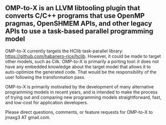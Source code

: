 ## OMP-to-X is an LLVM libtooling plugin that converts C/C++ programs that use OpenMP pragmas, OpenSHMEM APIs, and other legacy APIs to use a task-based parallel programming model

OMP-to-X currently targets the HClib task-parallel library:
https://github.com/habanero-rice/hclib. However, it could be made to target other
models, such as Cilk. OMP-to-X is primarily a porting tool: it does not have any
embedded knowledge about the target model that allows it to auto-optimize the
generated code. That would be the responsibility of the user following the
transformation pass.

OMP-to-X is primarily motivated by the development of many alternative
programming models in recent years, and is intended to make the process of
trying out and comparing new programming models straightforward, fast, and low-cost for
application developers.

Please direct questions, comments, or feature requests for OMP-to-X to
jmaxg3 AT gmail.com.
